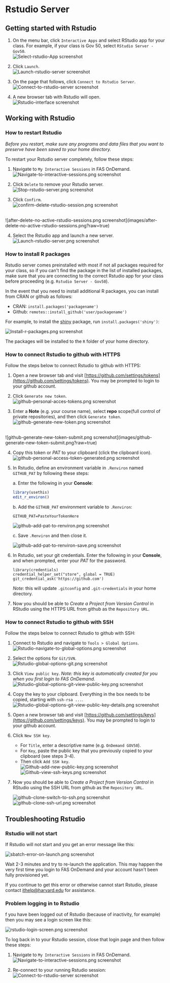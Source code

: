 # Rstudio Server

## Getting started with Rstudio

1. On the menu bar, click `Interactive Apps` and select RStudio app for your class. For example, if your class is Gov 50, select `RStudio Server - Gov50`.<br/>
![Select-rstudio-App screenshot](images/select-rstudio-app.png?raw=true)

2. Click `Launch`.<br/>
![Launch-rstudio-server screenshot](images/launch-rstudio-server.png?raw=true)

3. On the page that follows, click `Connect to Rstudio Server`.<br/>
![Connect-to-rstudio-server screenshot](images/connect-to-rstudio-server.png?raw=true)

4. A new browser tab with Rstudio will open.<br/> 
![Rstudio-interface screenshot](images/rstudio-interface.png?raw=true)

## Working with Rstudio

### How to restart Rstudio

_Before you restart, make sure any programs and data files that you want to preserve have been saved to your home directory._

To restart your Rstudio server completely, follow these steps:

1. Navigate to `My Interactive Sessions` in FAS OnDemand.<br/>
![Navigate-to-interactive-sessions.png screenshot](images/navigate-to-interactive-sessions.png?raw=true)

2. Click `Delete` to remove your Rstudio server.<br/>
![Stop-rstudio-server.png screenshot](images/stop-rstudio-server.png?raw=true)

3. Click `Confirm`.<br/>
![confirm-delete-rstudio-session.png screenshot](images/confirm-delete-rstudio-session.png?raw=true)
<br/>
![after-delete-no-active-rstudio-sessions.png screenshot](images/after-delete-no-active-rstudio-sessions.png?raw=true)

4. Select the Rstudio app and launch a new server.<br/>
![Launch-rstudio-server.png screenshot](images/launch-rstudio-server.png?raw=true)

### How to install R packages

Rstudio server comes preinstalled with most if not all packages required for your class, so if you can't find the package in the list of installed packages, make sure that you are connecting to the correct Rstudio app for your class before proceeding (e.g. `Rstudio Server - Gov50`).

In the event that you need to install additional R packages, you can install from CRAN or github as follows:
- CRAN: `install.packages('packagename')` 
- Github: `remotes::install_github('user/packagename')`

For example, to install the [shiny](https://cran.r-project.org/web/packages/shiny/index.html) package, run `install.packages('shiny')`:

![Install-r-packages.png screenshot](images/install-r-packages.png?raw=true)

The packages will be installed to the `R` folder of your home directory. 

### How to connect Rstudio to github with HTTPS

Follow the steps below to connect Rstudio to github with HTTPS:

1. Open a new browser tab and visit [https://github.com/settings/tokens](https://github.com/settings/tokens). You may be prompted to login to your github account.<br/>

2. Click `Generate new token`.<br/>
![github-personal-acces-tokens.png screenshot](images/github-personal-acces-tokens.png?raw=true)

3. Enter a **Note** (e.g. your course name), select **repo** scope(full control of private repositories), and then click `Generate token`.<br/>
![github-generate-new-token.png screenshot](images/github-generate-new-token.png?raw=true)
<br/>
![github-generate-new-token-submit.png screenshot](images/github-generate-new-token-submit.png?raw=true)

4. Copy this token or _PAT_ to your clipboard (click the clipboard icon).<br/>
![github-personal-access-token-generated.png screenshot](images/github-personal-access-token-generated.png?raw=true)

5. In Rstudio, define an environment variable in `.Renviron` named `GITHUB_PAT` by following these steps:<br/>

    a. Enter the following in your **Console**:<br/>

    ```r
    library(usethis)
    edit_r_environ()
    ```

    b. Add the `GITHUB_PAT` environment variable to `.Renviron`:<br/>

    ```
    GITHUB_PAT=PasteYourTokenHere
    ```

    ![github-add-pat-to-renviron.png screenshot](images/github-add-pat-to-renviron.png?raw=true)

    c. Save `.Renviron` and then close it.<br/>

    ![github-add-pat-to-renviron-save.png screenshot](images/github-add-pat-to-renviron-save.png?raw=true)

6. In Rstudio, set your git credentials. Enter the following in your **Console**, and when prompted, enter your _PAT_ for the password.<br/>
    
    ```
    library(credentials)
    credential_helper_set("store", global = TRUE)
    git_credential_ask('https://github.com')
    ```
    
    _Note_: this will update `.gitconfig` and `.git-credentials` in your home directory.
    
7. Now you should be able to _Create a Project from Version Control_ in RStudio using the HTTPS URL from github as the `Repository URL`.<br/>

### How to connect Rstudio to github with SSH

Follow the steps below to connect Rstudio to github with SSH:

1. Connect to Rstudio and navigate to `Tools > Global Options`.<br/>
![Rstudio-navigate-to-global-options.png screenshot](images/rstudio-navigate-to-global-options.png?raw=true)

2. Select the options for `Git/SVN`.<br/>
![Rstudio-global-options-git.png screenshot](images/rstudio-global-options-git.png?raw=true)

3. Click `View public key`. _Note: this key is automatically created for you when you first login to FAS OnDemand._<br/>
![Rstudio-global-options-git-view-public-key.png screenshot](images/rstudio-global-options-git-view-public-key.png?raw=true)

4. Copy the key to your clipboard. Everything in the box needs to be copied, starting with `ssh-rsa ...`.<br/>
![Rstudio-global-options-git-view-public-key-details.png screenshot](images/rstudio-global-options-git-view-public-key-details.png?raw=true)

5. Open a new browser tab and visit [https://github.com/settings/keys](https://github.com/settings/keys). You may be prompted to login to your github account.<br/>

6. Click `New SSH key`.
    - For `Title`, enter a descriptive name (e.g. `OnDemand GOV50`).
    - For `Key`, paste the public key that you previously copied to your clipboard (see steps 3-4). <br/>
    - Then click `Add SSH key`. <br/>
![Github-add-new-public-key.png screenshot](images/github-add-new-public-key.png?raw=true) <br/>
![Github-view-ssh-keys.png screenshot](images/github-view-ssh-keys.png?raw=true)

7. Now you should be able to _Create a Project from Version Control_ in RStudio using the SSH URL from github as the `Repository URL`.<br/>

    ![github-clone-switch-to-ssh.png screenshot](images/github-clone-switch-to-ssh.png?raw=true)<br/>
    ![github-clone-ssh-url.png screenshot](images/github-clone-ssh-url.png?raw=true)


## Troubleshooting Rstudio

### Rstudio will not start

If Rstudio will not start and you get an error message like this:

![sbatch-error-on-launch.png screenshot](images/sbatch-error-on-launch.png?raw=true)

Wait 2-3 minutes and try to re-launch the application. This may happen the very first time you login to FAS OnDemand and your account hasn't been fully provisioned yet.

If you continue to get this error or otherwise cannot start Rstudio, please contact [ithelp@harvard.edu](mailto:ithelp@harvard.edu) for assistance.

### Problem logging in to Rstudio

f you have been logged out of Rstudio (because of inactivity, for example) then you may see a login screen like this:

![rstudio-login-screen.png screenshot](images/rstudio-login-screen.png?raw=true)

To log back in to your Rstudio session, close that login page and then follow these steps:

1. Navigate to `My Interactive Sessions` in FAS OnDemand.<br/>
![Navigate-to-interactive-sessions.png screenshot](images/navigate-to-interactive-sessions.png?raw=true)

2. Re-connect to your running Rstudio session:<br/>
![Connect-to-rstudio-server screenshot](images/connect-to-rstudio-server.png?raw=true)